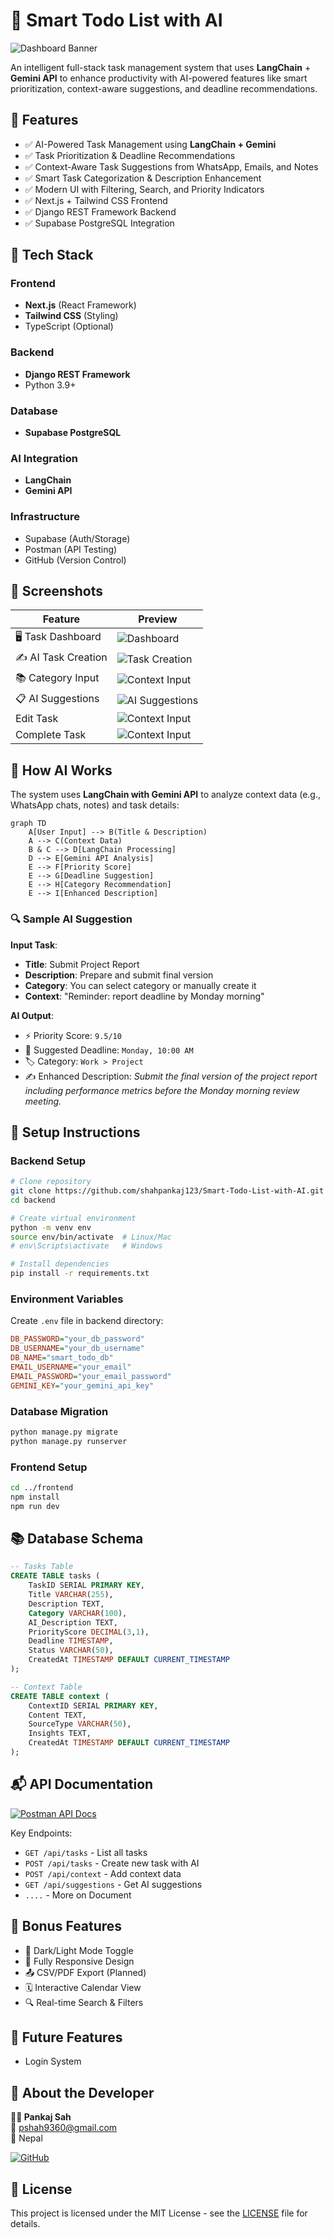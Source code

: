 # 🧠 Smart Todo List with AI

![Dashboard Banner](https://github.com/shahpankaj123/Smart-Todo-List-with-AI/blob/main/media/Screenshot%202025-07-05%20at%2007.33.59.png)

An intelligent full-stack task management system that uses **LangChain** + **Gemini API** to enhance productivity with AI-powered features like smart prioritization, context-aware suggestions, and deadline recommendations.

## 🚀 Features

- ✅ AI-Powered Task Management using **LangChain + Gemini**
- ✅ Task Prioritization & Deadline Recommendations
- ✅ Context-Aware Task Suggestions from WhatsApp, Emails, and Notes
- ✅ Smart Task Categorization & Description Enhancement
- ✅ Modern UI with Filtering, Search, and Priority Indicators
- ✅ Next.js + Tailwind CSS Frontend
- ✅ Django REST Framework Backend
- ✅ Supabase PostgreSQL Integration

## 🧩 Tech Stack

### Frontend
- **Next.js** (React Framework)
- **Tailwind CSS** (Styling)
- TypeScript (Optional)

### Backend
- **Django REST Framework**
- Python 3.9+

### Database
- **Supabase PostgreSQL**

### AI Integration
- **LangChain**
- **Gemini API**

### Infrastructure
- Supabase (Auth/Storage)
- Postman (API Testing)
- GitHub (Version Control)

## 📸 Screenshots

| Feature | Preview |
|---------|---------|
| 🖥️ Task Dashboard | ![Dashboard](https://github.com/shahpankaj123/Smart-Todo-List-with-AI/blob/main/media/Screenshot%202025-07-05%20at%2007.33.59.png) |
| ✍️ AI Task Creation | ![Task Creation](https://github.com/shahpankaj123/Smart-Todo-List-with-AI/blob/main/media/Screenshot%202025-07-05%20at%2007.24.34.png) |
| 📚 Category Input | ![Context Input](https://github.com/shahpankaj123/Smart-Todo-List-with-AI/blob/main/media/Screenshot%202025-07-05%20at%2007.24.41.png) |
| 📋 AI Suggestions | ![AI Suggestions](https://github.com/shahpankaj123/Smart-Todo-List-with-AI/blob/main/media/Screenshot%202025-07-05%20at%2007.32.42.png) |
|  Edit Task | ![Context Input](https://github.com/shahpankaj123/Smart-Todo-List-with-AI/blob/main/media/Screenshot%202025-07-05%20at%2007.33.37.png) |
|  Complete Task | ![Context Input](https://github.com/shahpankaj123/Smart-Todo-List-with-AI/blob/main/media/Screenshot%202025-07-05%20at%2007.33.56.png) |

## 🧠 How AI Works

The system uses **LangChain with Gemini API** to analyze context data (e.g., WhatsApp chats, notes) and task details:

```mermaid
graph TD
    A[User Input] --> B(Title & Description)
    A --> C(Context Data)
    B & C --> D[LangChain Processing]
    D --> E[Gemini API Analysis]
    E --> F[Priority Score]
    E --> G[Deadline Suggestion]
    E --> H[Category Recommendation]
    E --> I[Enhanced Description]
```

### 🔍 Sample AI Suggestion

**Input Task**:
- **Title**: Submit Project Report
- **Description**: Prepare and submit final version
- **Category**: You can select category or manually create it
- **Context**: "Reminder: report deadline by Monday morning"

**AI Output**:
- ⚡ Priority Score: `9.5/10` 
- 📅 Suggested Deadline: `Monday, 10:00 AM`
- 🏷️ Category: `Work > Project`
- ✍️ Enhanced Description: *Submit the final version of the project report including performance metrics before the Monday morning review meeting.*

## 🔧 Setup Instructions

### Backend Setup

```bash
# Clone repository
git clone https://github.com/shahpankaj123/Smart-Todo-List-with-AI.git
cd backend

# Create virtual environment
python -m venv env
source env/bin/activate  # Linux/Mac
# env\Scripts\activate   # Windows

# Install dependencies
pip install -r requirements.txt
```

### Environment Variables

Create `.env` file in backend directory:

```ini
DB_PASSWORD="your_db_password"
DB_USERNAME="your_db_username"
DB_NAME="smart_todo_db"
EMAIL_USERNAME="your_email"
EMAIL_PASSWORD="your_email_password"
GEMINI_KEY="your_gemini_api_key"
```

### Database Migration

```bash
python manage.py migrate
python manage.py runserver
```

### Frontend Setup

```bash
cd ../frontend
npm install
npm run dev
```

## 📚 Database Schema

```sql
-- Tasks Table
CREATE TABLE tasks (
    TaskID SERIAL PRIMARY KEY,
    Title VARCHAR(255),
    Description TEXT,
    Category VARCHAR(100),
    AI_Description TEXT,
    PriorityScore DECIMAL(3,1),
    Deadline TIMESTAMP,
    Status VARCHAR(50),
    CreatedAt TIMESTAMP DEFAULT CURRENT_TIMESTAMP
);

-- Context Table
CREATE TABLE context (
    ContextID SERIAL PRIMARY KEY,
    Content TEXT,
    SourceType VARCHAR(50),
    Insights TEXT,
    CreatedAt TIMESTAMP DEFAULT CURRENT_TIMESTAMP
);
```

## 📬 API Documentation

[![Postman API Docs](https://img.shields.io/badge/Postman-API_Docs-orange?style=for-the-badge&logo=postman)](https://documenter.getpostman.com/view/28967857/2sB34cnh5S)

Key Endpoints:
- `GET /api/tasks` - List all tasks
- `POST /api/tasks` - Create new task with AI
- `POST /api/context` - Add context data
- `GET /api/suggestions` - Get AI suggestions
- `....` - More on Document

## 🎁 Bonus Features

- 🌙 Dark/Light Mode Toggle
- 📱 Fully Responsive Design
- 📤 CSV/PDF Export (Planned)
- 🗓️ Interactive Calendar View
- 🔍 Real-time Search & Filters

## 🎁 Future Features
 - Login System

## 🙋 About the Developer

**👨‍💻 Pankaj Sah**  
📧 pshah9360@gmail.com  
📍 Nepal  

[![GitHub](https://img.shields.io/badge/GitHub-Profile-blue?style=for-the-badge&logo=github)](https://github.com/shahpankaj123)

## 📝 License

This project is licensed under the MIT License - see the [LICENSE](LICENSE) file for details.
```










